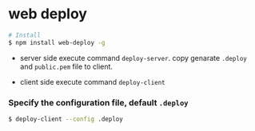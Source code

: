 # web deploy

```bash
# Install
$ npm install web-deploy -g
```

* server side execute command `deploy-server`. copy genarate `.deploy` and `public.pem` file to client.

* client side execute command `deploy-client`

### Specify the configuration file, default `.deploy`
``` bash
$ deploy-client --config .deploy
```
